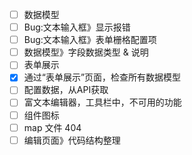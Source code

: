 - [ ] 数据模型
- [ ] Bug:文本输入框》显示报错
- [ ] Bug:文本输入框》表单栅格配置项
- [ ] 数据模型》字段数据类型 & 说明
- [ ] 表单展示
- [x] 通过“表单展示”页面，检查所有数据模型
- [ ] 配置数据，从API获取
- [ ] 富文本编辑器，工具栏中，不可用的功能
- [ ] 组件图标
- [ ] map 文件 404
- [ ] 编辑页面》代码结构整理
